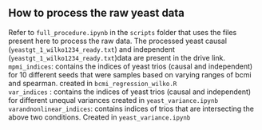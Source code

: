## How to process the raw yeast data  
Refer to `full_procedure.ipynb` in the `scripts` folder that uses the files present here to process the raw data. The processed yeast causal (`yeastgt_1_wilko1234_ready.txt`) and independent (`yeastgt_1_wilko1234_ready.txt`)data are present in the drive link. \
`mpmi_indices`: contains the indices of yeast trios (causal and independent) for 10 different seeds that were samples based on varying ranges of bcmi and spearman. created in `bcmi_regression_wilko.R`\
`var_indices` : contains the indices of yeast trios (causal and independent) for different unequal variances created in `yeast_variance.ipynb` \
`varandnonlinear_indices`: contains indices of trios that are intersecting the above two conditions. Created in `yeast_variance.ipynb` 